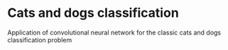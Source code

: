 # Cats and dogs classification
Application of convolutional neural network for the classic cats and dogs classification problem
